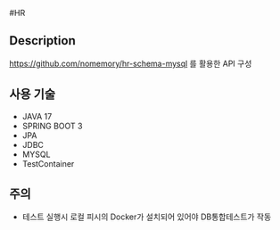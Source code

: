 #HR
## Description
https://github.com/nomemory/hr-schema-mysql 를 활용한 API 구성

## 사용 기술
- JAVA 17
- SPRING BOOT 3
- JPA
- JDBC
- MYSQL
- TestContainer

## 주의 
- 테스트 실행시 로컬 피시의 Docker가 설치되어 있어야 DB통합테스트가 작동